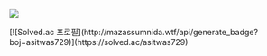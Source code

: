 
<p>
  <img src="http://mazandi.herokuapp.com/api?handle=asitwas729&theme=cold"/>
</p>
[![Solved.ac 프로필](http://mazassumnida.wtf/api/generate_badge?boj=asitwas729)](https://solved.ac/asitwas729)
